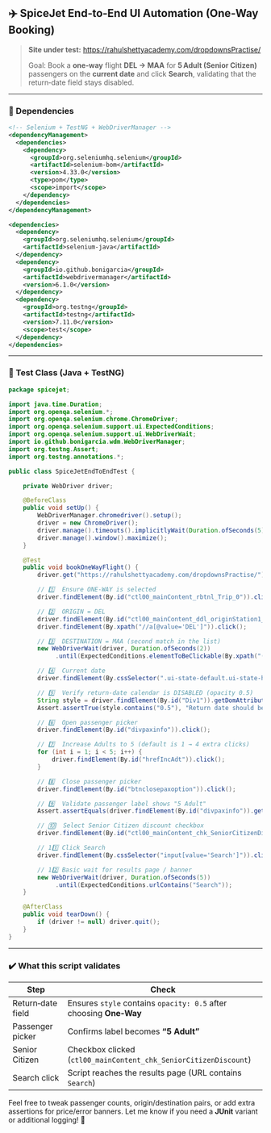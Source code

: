 ## ✈️ SpiceJet End‑to‑End UI Automation (One‑Way Booking)

> **Site under test:** <https://rahulshettyacademy.com/dropdownsPractise/>
>
> Goal: Book a **one‑way** flight **DEL → MAA** for **5 Adult (Senior Citizen)** passengers on the **current date** and click **Search**, validating that the return‑date field stays disabled.

---

### 🔧 Dependencies
```xml
<!-- Selenium + TestNG + WebDriverManager -->
<dependencyManagement>
  <dependencies>
    <dependency>
      <groupId>org.seleniumhq.selenium</groupId>
      <artifactId>selenium-bom</artifactId>
      <version>4.33.0</version>
      <type>pom</type>
      <scope>import</scope>
    </dependency>
  </dependencies>
</dependencyManagement>

<dependencies>
  <dependency>
    <groupId>org.seleniumhq.selenium</groupId>
    <artifactId>selenium-java</artifactId>
  </dependency>
  <dependency>
    <groupId>io.github.bonigarcia</groupId>
    <artifactId>webdrivermanager</artifactId>
    <version>6.1.0</version>
  </dependency>
  <dependency>
    <groupId>org.testng</groupId>
    <artifactId>testng</artifactId>
    <version>7.11.0</version>
    <scope>test</scope>
  </dependency>
</dependencies>
```

---

### 📝 Test Class (Java + TestNG)
```java
package spicejet;

import java.time.Duration;
import org.openqa.selenium.*;
import org.openqa.selenium.chrome.ChromeDriver;
import org.openqa.selenium.support.ui.ExpectedConditions;
import org.openqa.selenium.support.ui.WebDriverWait;
import io.github.bonigarcia.wdm.WebDriverManager;
import org.testng.Assert;
import org.testng.annotations.*;

public class SpiceJetEndToEndTest {

    private WebDriver driver;

    @BeforeClass
    public void setUp() {
        WebDriverManager.chromedriver().setup();
        driver = new ChromeDriver();
        driver.manage().timeouts().implicitlyWait(Duration.ofSeconds(5));
        driver.manage().window().maximize();
    }

    @Test
    public void bookOneWayFlight() {
        driver.get("https://rahulshettyacademy.com/dropdownsPractise/");

        // 1️⃣  Ensure ONE‑WAY is selected
        driver.findElement(By.id("ctl00_mainContent_rbtnl_Trip_0")).click();

        // 2️⃣  ORIGIN = DEL
        driver.findElement(By.id("ctl00_mainContent_ddl_originStation1_CTXT")).click();
        driver.findElement(By.xpath("//a[@value='DEL']")).click();

        // 3️⃣  DESTINATION = MAA (second match in the list)
        new WebDriverWait(driver, Duration.ofSeconds(2))
             .until(ExpectedConditions.elementToBeClickable(By.xpath("(//a[@value='MAA'])[2]"))).click();

        // 4️⃣  Current date
        driver.findElement(By.cssSelector(".ui-state-default.ui-state-highlight")).click();

        // 5️⃣  Verify return‑date calendar is DISABLED (opacity 0.5)
        String style = driver.findElement(By.id("Div1")).getDomAttribute("style");
        Assert.assertTrue(style.contains("0.5"), "Return date should be disabled for one‑way trip");

        // 6️⃣  Open passenger picker
        driver.findElement(By.id("divpaxinfo")).click();

        // 7️⃣  Increase Adults to 5 (default is 1 → 4 extra clicks)
        for (int i = 1; i < 5; i++) {
            driver.findElement(By.id("hrefIncAdt")).click();
        }

        // 8️⃣  Close passenger picker
        driver.findElement(By.id("btnclosepaxoption")).click();

        // 9️⃣  Validate passenger label shows "5 Adult"
        Assert.assertEquals(driver.findElement(By.id("divpaxinfo")).getText(), "5 Adult");

        // 🔟  Select Senior Citizen discount checkbox
        driver.findElement(By.id("ctl00_mainContent_chk_SeniorCitizenDiscount")).click();

        // 11️⃣ Click Search
        driver.findElement(By.cssSelector("input[value='Search']")).click();

        // 12️⃣ Basic wait for results page / banner
        new WebDriverWait(driver, Duration.ofSeconds(5))
             .until(ExpectedConditions.urlContains("Search"));
    }

    @AfterClass
    public void tearDown() {
        if (driver != null) driver.quit();
    }
}
```

---

### ✔️ What this script validates
| Step | Check |
|------|-------|
| Return‑date field | Ensures `style` contains `opacity: 0.5` after choosing **One‑Way** |
| Passenger picker  | Confirms label becomes **“5 Adult”** |
| Senior Citizen    | Checkbox clicked (`ctl00_mainContent_chk_SeniorCitizenDiscount`) |
| Search click      | Script reaches the results page (URL contains `Search`) |

Feel free to tweak passenger counts, origin/destination pairs, or add extra assertions for price/error banners. Let me know if you need a **JUnit** variant or additional logging! 🌟